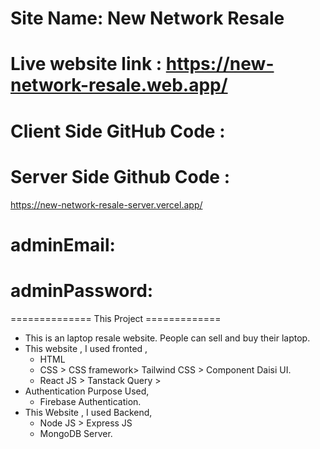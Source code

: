 # Site Name: New Network Resale
# Live website link :  https://new-network-resale.web.app/
# Client Side  GitHub Code : 
# Server Side Github Code : 

https://new-network-resale-server.vercel.app/

# adminEmail: 

# adminPassword: 





============== This Project =============
* This is an laptop resale website. People can sell and buy their laptop.
* This website , I used fronted , 
    * HTML
    * CSS > CSS framework> Tailwind CSS > Component Daisi UI.
    * React JS > Tanstack Query > 
* Authentication Purpose Used,
    * Firebase Authentication.
* This Website , I used Backend,
    * Node JS > Express JS
    * MongoDB Server.
